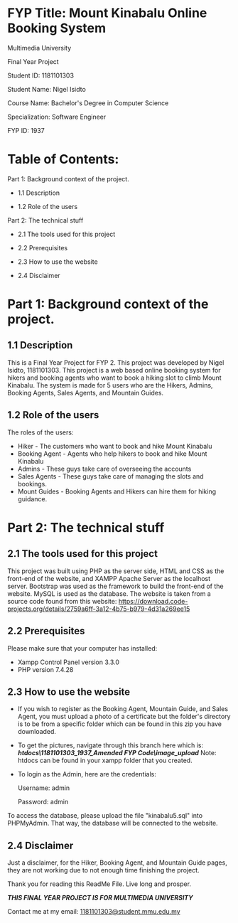 # FYP Title: Mount Kinabalu Online Booking System
Multimedia University

Final Year Project

Student ID: 1181101303

Student Name: Nigel Isidto

Course Name: Bachelor's Degree in Computer Science

Specialization: Software Engineer

FYP ID: 1937

     

# Table of Contents:

Part 1: Background context of the project.

* 1.1 Description

* 1.2 Role of the users

Part 2: The technical stuff

* 2.1 The tools used for this project

* 2.2 Prerequisites

* 2.3 How to use the website

* 2.4 Disclaimer





# Part 1: Background context of the project.

## 1.1 Description

This is a Final Year Project for FYP 2. This project was developed by Nigel Isidto, 1181101303. This project is a web based online booking system for hikers and booking agents who want to book a hiking slot to climb Mount Kinabalu. The system is made for 5 users who are the Hikers, Admins, Booking Agents, Sales Agents, and Mountain Guides.

## 1.2  Role of the users

The roles of the users:

* Hiker - The customers who want to book and hike Mount Kinabalu
* Booking Agent - Agents who help hikers to book and hike Mount Kinabalu
* Admins - These guys take care of overseeing the accounts
* Sales Agents - These guys take care of managing the slots and bookings.
* Mount Guides - Booking Agents and Hikers can hire them for hiking guidance.

# Part 2: The technical stuff

## 2.1 The tools used for this project

This project was built using PHP as the server side, HTML and CSS as the front-end of the website, and XAMPP Apache Server as the localhost server. Bootstrap was used
as the framework to build the front-end of the website. MySQL is used as the database. The website is taken from a source code found from this website: https://download.code-projects.org/details/2759a6ff-3a12-4b75-b979-4d31a269ee15

## 2.2 Prerequisites
Please make sure that your computer has installed:
* Xampp Control Panel version 3.3.0
* PHP version 7.4.28

## 2.3 How to use the website

* If you wish to register as the Booking Agent, Mountain Guide, and Sales Agent, you must upload a photo of a certificate but the folder's directory is to be from a specific folder which can be found in this zip you have downloaded. 

* To get the pictures, navigate through this branch here which is: __*htdocs\1181101303_1937_Amended FYP Code\image_upload*__
Note: htdocs can be found in your xampp folder that you created.

* To login as the Admin, here are the credentials:

  Username: admin
  
  Password: admin

To access the database, please upload the file "kinabalu5.sql" into PHPMyAdmin. That way, the database will be connected to the website.

## 2.4 Disclaimer

Just a disclaimer, for the Hiker, Booking Agent, and Mountain Guide pages, they are not working due to not enough time finishing the project.


Thank you for reading this ReadMe File. Live long and prosper.

__*THIS FINAL YEAR PROJECT IS FOR MULTIMEDIA UNIVERSITY*__

Contact me at my email: 1181101303@student.mmu.edu.my




















                                                                        

